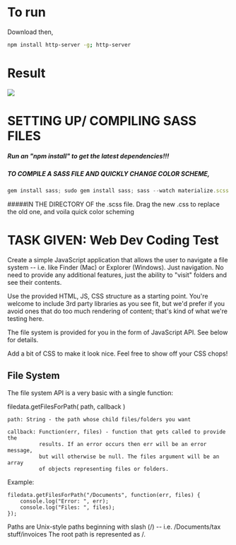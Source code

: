 
To run
===================
Download then,
```bash 
npm install http-server -g; http-server
```

Result
===================


![](https://i.gyazo.com/e43ad883dda3e621ec4217d250ffb5d3.gif)



SETTING UP/ COMPILING SASS FILES
===================

##### Run an "npm install" to get the latest dependencies!!!
  

##### TO COMPILE A SASS FILE AND QUICKLY CHANGE COLOR SCHEME, 

```javascript 
gem install sass; sudo gem install sass; sass --watch materialize.scss:materialize.css 
```

#####IN THE DIRECTORY OF the .scss file. Drag the new .css to replace the old one, and voila quick color scheming



TASK GIVEN: Web Dev Coding Test
===================

Create a simple JavaScript application that allows the user to navigate a file
system -- i.e. like Finder (Mac) or Explorer (Windows). Just navigation. No need
to provide any additional features, just the ability to "visit" folders and see
their contents.

Use the provided HTML, JS, CSS structure as a starting point. You're welcome to include
3rd party libraries as you see fit, but we'd prefer if you avoid ones that do too much
rendering of content; that's kind of what we're testing here.

The file system is provided for you in the form of JavaScript API. See below
for details.

Add a bit of CSS to make it look nice. Feel free to show off your CSS chops!

File System
-----------
The file system API is a very basic with a single function:

filedata.getFilesForPath( path, callback )

    path: String - the path whose child files/folders you want

    callback: Function(err, files) - function that gets called to provide the
              results. If an error occurs then err will be an error message,
              but will otherwise be null. The files argument will be an array
              of objects representing files or folders.

Example:

    filedata.getFilesForPath("/Documents", function(err, files) {
        console.log("Error: ", err);
        console.log("Files: ", files);
    });

Paths are Unix-style paths beginning with slash (/) -- i.e. /Documents/tax stuff/invoices
The root path is represented as /.

